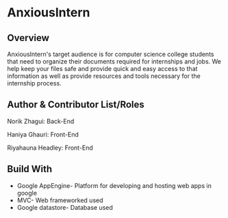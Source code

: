 # AnxiousIntern

## Overview

AnxiousIntern's target audience is for computer science college students that need to organize their documents required
for internships and jobs. We help keep your files safe and provide quick and easy access to that information as well as provide resources 
and tools necessary for the internship process.

## Author & Contributor List/Roles

Norik Zhagui:
Back-End

Haniya Ghauri:
Front-End

Riyahauna Headley:
Front-End

## Build With
* Google AppEngine- Platform for developing and hosting web apps in google
* MVC- Web frameworked used
* Google datastore- Database used
